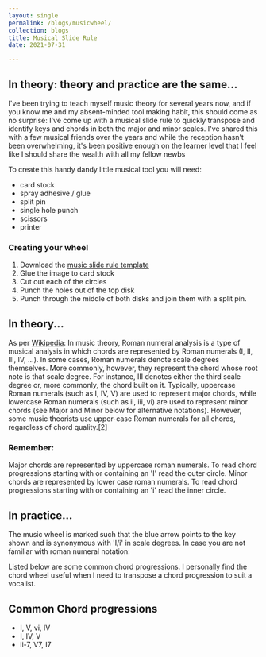 ```yaml
---
layout: single
permalink: /blogs/musicwheel/
collection: blogs
title: Musical Slide Rule
date: 2021-07-31

---
```


## In theory: theory and practice are the same...

I've been trying to teach myself music theory for several years now, and if you know me and my absent-minded tool making habit, this should come as no surprise: I've come up with a musical slide rule to quickly transpose and identify keys and chords in both the major and minor scales. I've shared this with a few musical friends over the years and while the reception hasn't been overwhelming, it's been positive enough on the learner level that I feel like I should share the wealth with all my fellow newbs

To create this handy dandy little musical tool you will need:
  * card stock
  * spray adhesive / glue
  * split pin
  * single hole punch
  * scissors
  * printer
  
### Creating your wheel 

  1. Download the [music slide rule template](/assets/images/MusicSlideRule.pdf)
  1. Glue the image to card stock
  1. Cut out each of the circles
  1. Punch the holes out of the top disk
  1. Punch through the middle of both disks and join them with a split pin.

## In theory...

As per [Wikipedia](https://en.wikipedia.org/wiki/Roman_numeral_analysis):
In music theory, Roman numeral analysis is a type of musical analysis in which chords are represented by Roman numerals (I, II, III, IV, …). In some cases, Roman numerals denote scale degrees themselves. More commonly, however, they represent the chord whose root note is that scale degree. For instance, III denotes either the third scale degree or, more commonly, the chord built on it. Typically, uppercase Roman numerals (such as I, IV, V) are used to represent major chords, while lowercase Roman numerals (such as ii, iii, vi) are used to represent minor chords (see Major and Minor below for alternative notations). However, some music theorists use upper-case Roman numerals for all chords, regardless of chord quality.[2]

### Remember:

Major chords are represented by uppercase roman numerals. To read chord progressions starting with or containing an 'I' read the outer circle.
Minor chords are represented by lower case roman numerals. To read chord progressions starting with or containing an 'i' read the inner circle.

## In practice...

The music wheel is marked such that the blue arrow points to the key shown and is synonymous with 'I/i' in scale degrees.
In case you are not familiar with roman numeral notation: 


Listed below are some common chord progressions. I personally find the chord wheel useful when I need to transpose a chord progression to suit a vocalist.

## Common Chord progressions

  * I, V, vi, IV
  * I, IV, V
  * ii-7, V7, I7
